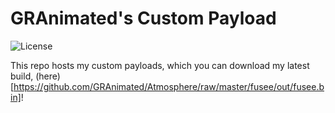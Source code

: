 GRAnimated's Custom Payload
=====

![License](https://img.shields.io/badge/License-GPLv2-blue.svg)

This repo hosts my custom payloads, which you can download my latest build, (here)[https://github.com/GRAnimated/Atmosphere/raw/master/fusee/out/fusee.bin]!

